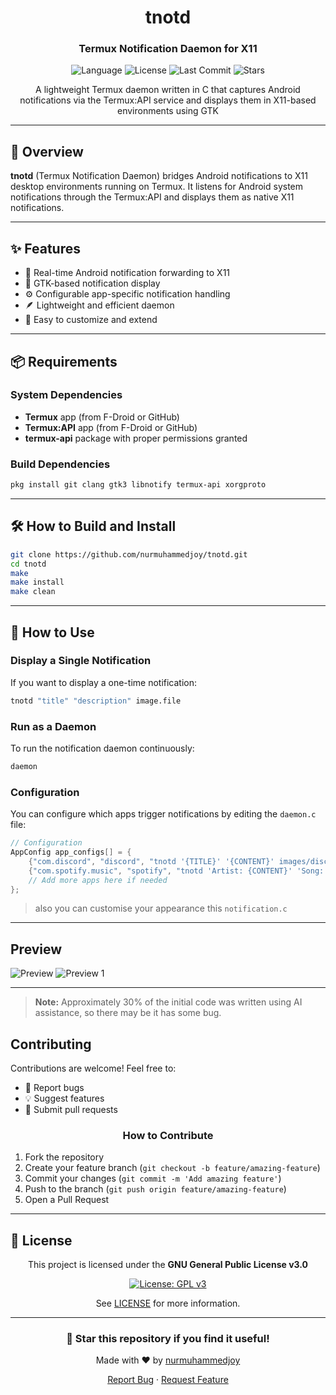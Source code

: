 <div align="center">

# tnotd

### Termux Notification Daemon for X11

<p>
  <img src="https://img.shields.io/badge/language-C-blue.svg" alt="Language">
  <img src="https://img.shields.io/badge/license-GPL--3.0-green.svg" alt="License">
  <img src="https://img.shields.io/github/last-commit/nurmuhammedjoy/tnotd" alt="Last Commit">
  <img src="https://img.shields.io/github/stars/nurmuhammedjoy/tnotd" alt="Stars">
</p>

<p>A lightweight Termux daemon written in C that captures Android notifications via the Termux:API service and displays them in X11-based environments using GTK</p>

</div>

---

## 🎯 Overview

**tnotd** (Termux Notification Daemon) bridges Android notifications to X11 desktop environments running on Termux. It listens for Android system notifications through the Termux:API and displays them as native X11 notifications.

---

## ✨ Features

- 🔔 Real-time Android notification forwarding to X11
- 🎨 GTK-based notification display
- ⚙️ Configurable app-specific notification handling
- 🪶 Lightweight and efficient daemon
- 🔧 Easy to customize and extend

---

## 📦 Requirements

### System Dependencies

- **Termux** app (from F-Droid or GitHub)
- **Termux:API** app (from F-Droid or GitHub)
- **termux-api** package with proper permissions granted

### Build Dependencies

```bash
pkg install git clang gtk3 libnotify termux-api xorgproto
```

---

## 🛠️ How to Build and Install

```bash
git clone https://github.com/nurmuhammedjoy/tnotd.git
cd tnotd
make
make install
make clean
```

---

## 🚀 How to Use

### Display a Single Notification

If you want to display a one-time notification:

```bash
tnotd "title" "description" image.file
```

### Run as a Daemon

To run the notification daemon continuously:

```bash
daemon
```

### Configuration

You can configure which apps trigger notifications by editing the `daemon.c` file:

```c
// Configuration
AppConfig app_configs[] = {
    {"com.discord", "discord", "tnotd '{TITLE}' '{CONTENT}' images/discord.png"},
    {"com.spotify.music", "spotify", "tnotd 'Artist: {CONTENT}' 'Song: {TITLE}' images/spotify.png"},
    // Add more apps here if needed
};
```

> also you can customise your appearance this `notification.c`



---

## Preview

![Preview](preview/preview.png)
![Preview 1](preview/preview1.png)

---

> **Note:** Approximately 30% of the initial code was written using AI assistance, so there may be it has some bug.

##  Contributing

Contributions are welcome! Feel free to:

- 🐛 Report bugs
- 💡 Suggest features
- 🔧 Submit pull requests

<div align="center">

### How to Contribute

</div>

1. Fork the repository
2. Create your feature branch (`git checkout -b feature/amazing-feature`)
3. Commit your changes (`git commit -m 'Add amazing feature'`)
4. Push to the branch (`git push origin feature/amazing-feature`)
5. Open a Pull Request

---

## 📄 License

<div align="center">

This project is licensed under the **GNU General Public License v3.0**

[![License: GPL v3](https://img.shields.io/badge/License-GPLv3-blue.svg)](https://www.gnu.org/licenses/gpl-3.0)

See [LICENSE](LICENSE) for more information.

</div>

---

<div align="center">

### 🌟 Star this repository if you find it useful!

Made with ❤️ by [nurmuhammedjoy](https://github.com/nurmuhammedjoy)

<p>
  <a href="https://github.com/nurmuhammedjoy/tnotd/issues">Report Bug</a>
  ·
  <a href="https://github.com/nurmuhammedjoy/tnotd/issues">Request Feature</a>
</p>

</div>
